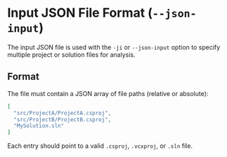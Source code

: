 # Input JSON File Format (`--json-input`)

The input JSON file is used with the `-ji` or `--json-input` option to specify multiple project or solution files for analysis.

## Format

The file must contain a JSON array of file paths (relative or absolute):

```json
[
  "src/ProjectA/ProjectA.csproj",
  "src/ProjectB/ProjectB.csproj",
  "MySolution.sln"
]
```

Each entry should point to a valid `.csproj`, `.vcxproj`, or `.sln` file.
